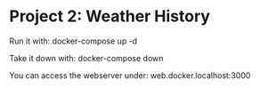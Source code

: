# Project 2: Weather History

Run it with:
docker-compose up -d

Take it down with:
docker-compose down

You can access the webserver under:
web.docker.localhost:3000

